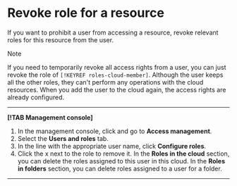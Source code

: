 # Revoke role for a resource

If you want to prohibit a user from accessing a resource, revoke relevant roles for this resource from the user.

> [!NOTE]
>
> If you need to temporarily revoke all access rights from a user, you can just revoke the role of `[!KEYREF roles-cloud-member]`. Although the user keeps all the other roles, they can't perform any operations with the cloud resources. When you add the user to the cloud again, the access rights are already configured.

---

**[!TAB Management console]**

1. In the management console, click [](../../../_assets/ugly-sandwich.svg) and go to **Access management**.
2. Select the **Users and roles** tab.
3. In the line with the appropriate user name, click **Configure roles**.
4. Click the x next to the role to remove it. In the **Roles in the cloud** section, you can delete the roles assigned to this user in this cloud. In the **Roles in folders** section, you can delete roles assigned to a user for a folder.

---

